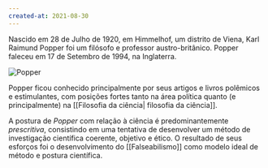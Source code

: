 ```yaml
---
created-at: 2021-08-30
---
```

Nascido em 28 de Julho de 1920, em Himmelhof, um distrito de Viena, Karl Raimund Popper foi um filósofo e professor austro-britânico. Popper faleceu em 17 de Setembro de 1994, na Inglaterra.

![Popper](Popper.jpg)

Popper ficou conhecido principalmente por seus artigos e livros polêmicos e estimulantes, com posições fortes tanto na área política quanto (e principalmente) na [[Filosofia da ciência| filosofia da ciência]].

A postura de *Popper* com relação à ciência é predominantemente *prescritiva*, consistindo em uma tentativa de desenvolver um método de investigação científica coerente, objetivo e ético. O resultado de seus esforços foi o desenvolvimento do [[Falseabilismo]] como modelo ideal de método e postura científica.